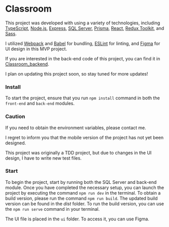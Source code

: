 # Classroom
This project was developed with using a variety of technologies, including [TypeScript](https://www.typescriptlang.org/), [Node.js](https://nodejs.org/en), [Express](https://expressjs.com/), [SQL Server](https://www.microsoft.com/en-us/sql-server), [Prisma](https://www.prisma.io/), [React](https://reactjs.org/), [Redux Toolkit](https://redux-toolkit.js.org/), and [Sass](https://sass-lang.com/).

I utilized [Webpack](https://webpack.js.org/) and [Babel](https://babeljs.io/) for bundling, [ESLint](https://eslint.org/) for linting, and [Figma](https://www.figma.com/) for UI design in this MVP project.

If you are interested in the back-end code of this project, you can find it in [Classroom_backend](https://github.com/meyssamh/Classroom_backend).

I plan on updating this project soon, so stay tuned for more updates!



### Install

To start the project, ensure that you run `npm install` command in both the `front-end` and `back-end` modules.



### Caution

If you need to obtain the environment variables, please contact me.

I regret to inform you that the mobile version of the project has not yet been designed.

This project was originally a TDD project, but due to changes in the UI design, I have to write new test files.



### Start

To begin the project, start by running both the SQL Server and back-end module. Once you have completed the necessary setup, you can launch the project by executing the command `npm run dev` in the terminal. To obtain a build version, please run the command `npm run build`. The updated build version can be found in the *dist* folder. To run the build version, you can use the `npm run serve` command in your terminal.

The UI file is placed in the `ui` folder. To access it, you can use Figma.


